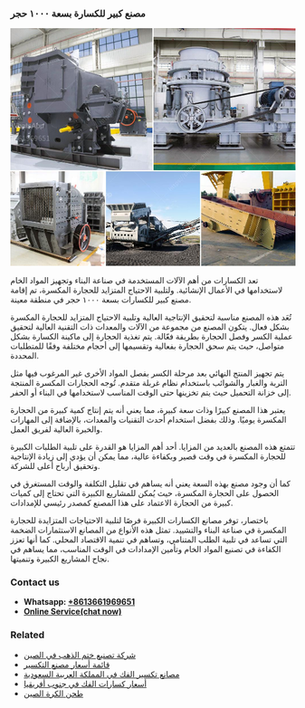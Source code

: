 <h3>مصنع كبير للكسارة بسعة ١٠٠٠ حجر</h3><img src='1701853653.jpg' alt=''><p>تعد الكسارات من أهم الآلات المستخدمة في صناعة البناء وتجهيز المواد الخام لاستخدامها في الأعمال الإنشائية. ولتلبية الاحتياج المتزايد للحجارة المكسرة، تم إقامة مصنع كبير للكسارات بسعة ١٠٠٠ حجر في منطقة معينة.</p><p>تُعَد هذه المصنع مناسبة لتحقيق الإنتاجية العالية وتلبية الاحتياج المتزايد للحجارة المكسرة بشكل فعال. يتكون المصنع من مجموعة من الآلات والمعدات ذات التقنية العالية لتحقيق عملية الكسر وفصل الحجارة بطريقة فعّالة. يتم تغذية الحجارة إلى ماكينة الكسارة بشكل متواصل، حيث يتم سحق الحجارة بفعالية وتقسيمها إلى أحجام مختلفة وفقًا للمتطلبات المحددة.</p><p>يتم تجهيز المنتج النهائي بعد مرحلة الكسر بفصل المواد الأخرى غير المرغوب فيها مثل التربة والغبار والشوائب باستخدام نظام غربلة متقدم. تُوجه الحجارات المكسرة المنتجة إلى خزانة التحميل حيث يتم تخزينها حتى الوقت المناسب لاستخدامها في البناء أو الحفر.</p><p>يعتبر هذا المصنع كبيرًا وذات سعة كبيرة، مما يعني أنه يتم إنتاج كمية كبيرة من الحجارة المكسرة يوميًا. وذلك بفضل استخدام أحدث التقنيات والمعدات، بالإضافة إلى المهارات والخبرة العالية لفريق العمل.</p><p>تتمتع هذه المصنع بالعديد من المزايا. أحد أهم المزايا هو القدرة على تلبية الطلبات الكبيرة للحجارة المكسرة في وقت قصير وبكفاءة عالية، مما يمكن أن يؤدي إلى زيادة الإنتاجية وتحقيق أرباح أعلى للشركة.</p><p>كما أن وجود مصنع بهذه السعة يعني أنه يساهم في تقليل التكلفة والوقت المستغرق في الحصول على الحجارة المكسرة، حيث يُمكن للمشاريع الكبيرة التي تحتاج إلى كميات كبيرة من الحجارة الاعتماد على هذا المصنع كمصدر رئيسي للإمدادات.</p><p>باختصار، توفر مصانع الكسارات الكبيرة فرصًا لتلبية الاحتياجات المتزايدة للحجارة المكسرة في صناعة البناء والتشييد. تمثل هذه الأنواع من المصانع الاستثمارات الضخمة التي تساعد في تلبية الطلب المتنامي، وتساهم في تنمية الاقتصاد المحلي. كما أنها تعزز الكفاءة في تصنيع المواد الخام وتأمين الإمدادات في الوقت المناسب، مما يساهم في نجاح المشاريع الكبيرة وتنميتها.</p><h3>Contact us</h3><ul><li><strong>Whatsapp:&nbsp;<a href="https://wa.me/8613661969651">+8613661969651</a></strong></li><li><a href="https://swt.shibang-china.com/?git&amp;zhl&amp;مصنع كبير للكسارة بسعة ١٠٠٠ حجر"><strong>Online Service(chat now)</strong></a></li></ul><h3>Related</h3><ul><li><a href='شركة تصنيع ختم الذهب في الصين.md'>شركة تصنيع ختم الذهب في الصين</a></li><li><a href='قائمة أسعار مصنع التكسير.md'>قائمة أسعار مصنع التكسير</a></li><li><a href='مصانع تكسير الفك في المملكة العربية السعودية.md'>مصانع تكسير الفك في المملكة العربية السعودية</a></li><li><a href='أسعار كسارات الفك في جنوب أفريقيا.md'>أسعار كسارات الفك في جنوب أفريقيا</a></li><li><a href='طحن الكرة الصين.md'>طحن الكرة الصين</a></li></ul>